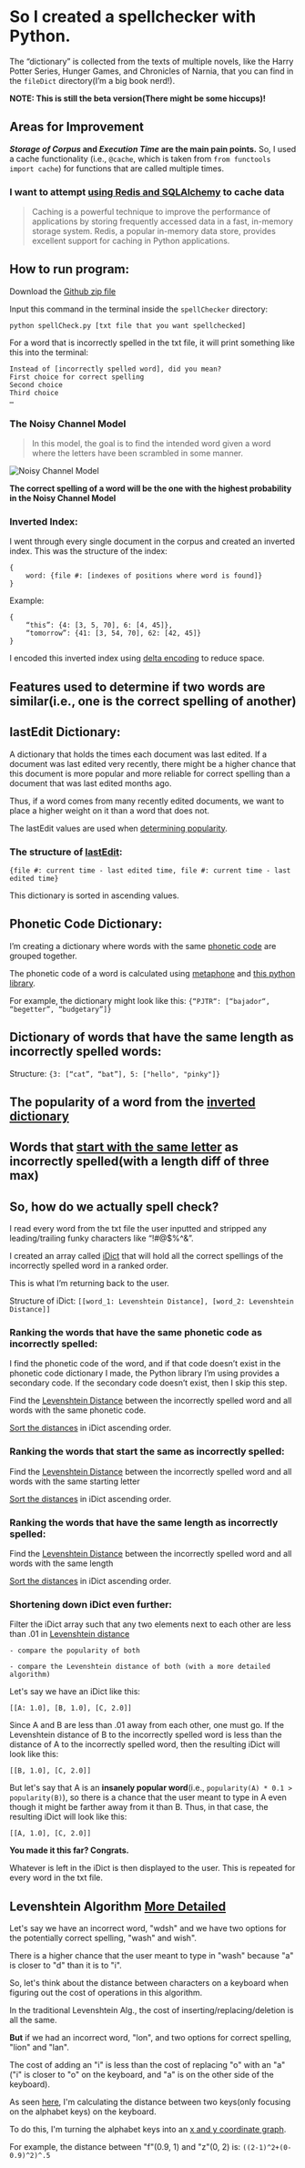 # So I created a spellchecker with Python. 
The “dictionary” is collected from the texts of multiple novels, like the Harry Potter Series, Hunger Games, and Chronicles of Narnia, that you can find in the `fileDict` directory(I’m a big book nerd!). 

**NOTE: This is still the beta version(There might be some hiccups)!**
## Areas for Improvement 
**_Storage of Corpus_ and _Execution Time_ are the main pain points.**
So, I used a cache functionality (i.e., `@cache`, which is taken from `from functools import cache`) for functions that are called multiple times. 

### I want to attempt [using Redis and SQLAlchemy](https://levelup.gitconnected.com/caching-data-with-redis-and-sqlalchemy-in-python-a-step-by-step-guide-97f898f55ef) to cache data
> Caching is a powerful technique to improve the performance of applications by storing frequently accessed data in a fast, in-memory storage system. Redis, a popular in-memory data store, provides excellent support for caching in Python applications.

## How to run program:
Download the [Github zip file](https://github.com/RachaelSMathew/spellChecker/tree/main)

Input this command in the terminal inside the `spellChecker` directory:

`python spellCheck.py [txt file that you want spellchecked]`

For a word that is incorrectly spelled in the txt file, it will print something like this into the terminal:
```
Instead of [incorrectly spelled word], did you mean?
First choice for correct spelling
Second choice
Third choice
…
```
### The Noisy Channel Model

> In this model, the goal is to find the intended word given a word where the letters have been scrambled in some manner.
> 
![Noisy Channel Model](https://sandipanweb.files.wordpress.com/2017/05/im01.png?w=676)

**The correct spelling of a word will be the one with the highest probability in the Noisy Channel Model**

### Inverted Index:
I went through every single document in the corpus and created an inverted index.
This was the structure of the index:
```
{
	word: {file #: [indexes of positions where word is found]}
}
```

Example:
```
{
	“this”: {4: [3, 5, 70], 6: [4, 45]},
	“tomorrow”: {41: [3, 54, 70], 62: [42, 45]}
}
```

I encoded this inverted index using [delta encoding](https://github.com/RachaelSMathew/spellChecker/blob/2fd9d16e9638dfbbd6503e47e78461047765b133/spellCheck.py#L121) to reduce space.

## Features used to determine if two words are similar(i.e., one is the correct spelling of another)

## lastEdit Dictionary: 
A dictionary that holds the times each document was last edited. 
If a document was last edited very recently, there might be a higher chance that this document is more popular and more reliable for correct spelling than a document that was last edited months ago. 

Thus, if a word comes from many recently edited documents, we want to place a higher weight on it than a word that does not. 

The lastEdit values are used when [determining popularity](https://github.com/RachaelSMathew/spellChecker/blob/1342ebf17b79052d2e37c9affcc1925738bee0f5/spellCheck.py#L81).

### The structure of [lastEdit](https://github.com/RachaelSMathew/spellChecker/blob/1342ebf17b79052d2e37c9affcc1925738bee0f5/spellCheck.py):
`{file #: current time - last edited time, file #: current time - last edited time}`

This dictionary is sorted in ascending values.

## Phonetic Code Dictionary:
I’m creating a dictionary where words with the same [phonetic code](https://en.wikipedia.org/wiki/Phonetic_algorithm) are grouped together. 

The phonetic code of a word is calculated using [metaphone](https://en.wikipedia.org/wiki/Metaphone) and [this python library](https://pypi.org/project/Metaphone/). 

For example, the dictionary might look like this:
`{“PJTR“: [“bajador“, “begetter”, “budgetary”]}`

## Dictionary of words that have the same length as incorrectly spelled words:

Structure: `{3: [“cat”, “bat”], 5: ["hello", "pinky"]}`

## The popularity of a word from the [inverted dictionary](https://github.com/RachaelSMathew/spellChecker/blob/2fd9d16e9638dfbbd6503e47e78461047765b133/spellCheck.py#L128)

## Words that [start with the same letter](https://github.com/RachaelSMathew/spellChecker/blob/2fd9d16e9638dfbbd6503e47e78461047765b133/spellCheck.py#L139) as incorrectly spelled(with a length diff of three max)

## So, how do we actually spell check?
I read every word from the txt file the user inputted and stripped any leading/trailing funky characters like “!#@$%^&”. 

I created an array called [iDict](https://github.com/RachaelSMathew/spellChecker/blob/2fd9d16e9638dfbbd6503e47e78461047765b133/spellCheck.py#L172) that will hold all the correct spellings of the incorrectly spelled word in a ranked order. 

This is what I’m returning back to the user. 

Structure of iDict:
`[[word_1: Levenshtein Distance], [word_2: Levenshtein Distance]]`

### Ranking the words that have the same phonetic code as incorrectly spelled:
I find the phonetic code of the word, and if that code doesn’t exist in the phonetic code dictionary I made, the Python library I’m using provides a secondary code.
If the secondary code doesn’t exist, then I skip this step. 

Find the [Levenshtein Distance](https://www.educative.io/answers/the-levenshtein-distance-algorithm) between the incorrectly spelled word and all words with the same phonetic code.

[Sort the distances](https://github.com/RachaelSMathew/spellChecker/blob/2fd9d16e9638dfbbd6503e47e78461047765b133/spellCheck.py#L177) in iDict ascending order. 

### Ranking the words that start the same as incorrectly spelled:
Find the [Levenshtein Distance](https://www.educative.io/answers/the-levenshtein-distance-algorithm) between the incorrectly spelled word and all words with the same starting letter

[Sort the distances](https://github.com/RachaelSMathew/spellChecker/blob/2fd9d16e9638dfbbd6503e47e78461047765b133/spellCheck.py#L177) in iDict ascending order. 

### Ranking the words that have the same length as incorrectly spelled:
Find the [Levenshtein Distance](https://www.educative.io/answers/the-levenshtein-distance-algorithm) between the incorrectly spelled word and all words with the same length

[Sort the distances](https://github.com/RachaelSMathew/spellChecker/blob/2fd9d16e9638dfbbd6503e47e78461047765b133/spellCheck.py#L177) in iDict ascending order. 

### Shortening down iDict even further:
Filter the iDict array such that any two elements next to each other are less than .01 in [Levenshtein distance](https://github.com/RachaelSMathew/spellChecker/blob/2fd9d16e9638dfbbd6503e47e78461047765b133/spellCheck.py#L202C8-L202C8)

	- compare the popularity of both 
 
	- compare the Levenshtein distance of both (with a more detailed algorithm)

Let's say we have an iDict like this:

`[[A: 1.0], [B, 1.0], [C, 2.0]]`

Since A and B are less than .01 away from each other, one must go.
If the Levenshtein distance of B to the incorrectly spelled word is less than the distance of A to the incorrectly spelled word, then the resulting iDict will look like this:

`[[B, 1.0], [C, 2.0]]`

But let's say that A is an **insanely popular word**(i.e., `popularity(A) * 0.1 > popularity(B)`), so there is a chance that the user meant to type in A even though it might be farther away from it than B.
Thus, in that case, the resulting iDict will look like this:

`[[A, 1.0], [C, 2.0]]`

**You made it this far? Congrats.**

Whatever is left in the iDict is then displayed to the user. This is repeated for every word in the txt file. 

## Levenshtein Algorithm [More Detailed](https://github.com/RachaelSMathew/spellChecker/blob/fa5b0362567e4187a319c66480aee228acb80b14/spellCheck.py#L70-L72)
Let's say we have an incorrect word, "wdsh" and we have two options for the potentially correct spelling, "wash" and wish".

There is a higher chance that the user meant to type in "wash" because "a" is closer to "d" than it is to "i".

So, let's think about the distance between characters on a keyboard when figuring out the cost of operations in this algorithm. 

In the traditional Levenshtein Alg., the cost of inserting/replacing/deletion is all the same.

**But** if we had an incorrect word, "lon", and two options for correct spelling, "lion" and "lan". 

The cost of adding an "i" is less than the cost of replacing "o" with an "a"("i" is closer to "o" on the keyboard, and "a" is on the other side of the keyboard). 

As seen [here](https://github.com/RachaelSMathew/spellChecker/blob/1342ebf17b79052d2e37c9affcc1925738bee0f5/spellCheck.py#L28), I'm calculating the distance between two keys(only focusing on the alphabet keys) on the keyboard.

To do this, I'm turning the alphabet keys into an [x and y coordinate graph](https://drive.google.com/file/d/1Ia5p5dsX6LNtoloYZYcVz3avklBGLX_h/view?usp=sharing). 

For example, the distance between "f"(0.9, 1) and "z"(0, 2)  is: `((2-1)^2+(0-0.9)^2)^.5`


